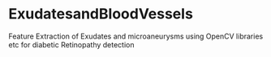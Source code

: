 # ExudatesandBloodVessels
Feature Extraction of Exudates and microaneurysms using OpenCV libraries etc for diabetic Retinopathy detection
